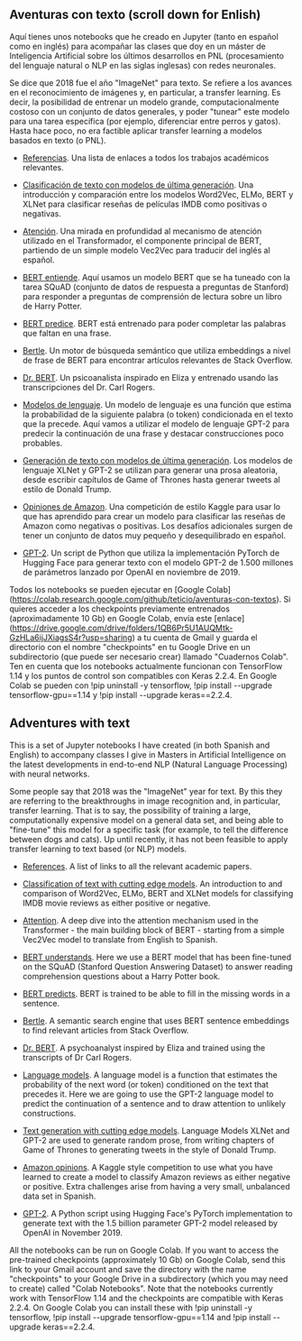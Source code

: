 ## Aventuras con texto (scroll down for Enlish)

Aquí tienes unos notebooks que he creado en Jupyter (tanto en español como en inglés) para acompañar las clases que doy en un máster de Inteligencia Artificial sobre los últimos desarrollos en PNL (procesamiento del lenguaje natural o NLP en las siglas inglesas) con redes neuronales.

Se dice que 2018 fue el año "ImageNet" para texto. Se refiere a los avances en el reconocimiento de imágenes y, en particular, a transfer learning. Es decir, la posibilidad de entrenar un modelo grande, computacionalmente costoso con un conjunto de datos generales, y poder "tunear" este modelo para una tarea específica (por ejemplo, diferenciar entre perros y gatos). Hasta hace poco, no era factible aplicar transfer learning a modelos basados en texto (o PNL).

* [Referencias](https://github.com/teticio/aventuras-con-textos/blob/master/Referencias.ipynb). Una lista de enlaces a todos los trabajos académicos relevantes.

* [Clasificación de texto con modelos de última generación](https://github.com/teticio/aventuras-con-textos/blob/master/Clasificacion_de_texto_con_modelos_de_ultima_generacion.ipynb). Una introducción y comparación entre los modelos Word2Vec, ELMo, BERT y XLNet para clasificar reseñas de películas IMDB como positivas o negativas.

* [Atención](https://github.com/teticio/aventuras-con-textos/blob/master/Atencion.ipynb). Una mirada en profundidad al mecanismo de atención utilizado en el Transformador, el componente principal de BERT, partiendo de un simple modelo Vec2Vec para traducir del inglés al español.

* [BERT entiende](https://github.com/teticio/aventuras-con-textos/blob/master/BERT_entiende.ipynb). Aquí usamos un modelo BERT que se ha tuneado con la tarea SQuAD (conjunto de datos de respuesta a preguntas de Stanford) para responder a preguntas de comprensión de lectura sobre un libro de Harry Potter.

* [BERT predice](https://github.com/teticio/aventuras-con-textos/blob/master/BERT_predice.ipynb). BERT está entrenado para poder completar las palabras que faltan en una frase.

* [Bertle](https://github.com/teticio/aventuras-con-textos/blob/master/Bertle.ipynb). Un motor de búsqueda semántico que utiliza embeddings a nivel de frase de BERT para encontrar artículos relevantes de Stack Overflow.

* [Dr. BERT](https://github.com/teticio/aventuras-con-textos/blob/master/Dr_Bert.ipynb). Un psicoanalista inspirado en Eliza y entrenado usando las transcripciones del Dr. Carl Rogers.

* [Modelos de lenguaje](https://github.com/teticio/aventuras-con-textos/blob/master/Modelos_de_lenguaje.ipynb). Un modelo de lenguaje es una función que estima la probabilidad de la siguiente palabra (o token) condicionada en el texto que la precede. Aquí vamos a utilizar el modelo de lenguaje GPT-2 para predecir la continuación de una frase y destacar construcciones poco probables.

* [Generación de texto con modelos de última generación](https://github.com/teticio/aventuras-con-textos/blob/master/Modelos_generativos_de_texto_de_ultima_generacion.ipynb). Los modelos de lenguaje XLNet y GPT-2 se utilizan para generar una prosa aleatoria, desde escribir capítulos de Game of Thrones hasta generar tweets al estilo de Donald Trump.

* [Opiniones de Amazon](https://github.com/teticio/aventuras-con-textos/blob/master/Amazon_Opiniones.ipynb). Una competición de estilo Kaggle para usar lo que has aprendido para crear un modelo para clasificar las reseñas de Amazon como negativas o positivas. Los desafíos adicionales surgen de tener un conjunto de datos muy pequeño y desequilibrado en español.

* [GPT-2](https://github.com/teticio/aventuras-con-textos/blob/master/GPT2.py). Un script de Python que utiliza la implementación PyTorch de Hugging Face para generar texto con el modelo GPT-2 de 1.500 millones de parámetros lanzado por OpenAI en noviembre de 2019.

Todos los notebooks se pueden ejecutar en [Google Colab] (https://colab.research.google.com/github/teticio/aventuras-con-textos). Si quieres acceder a los checkpoints previamente entrenados (aproximadamente 10 Gb) en Google Colab, envía este [enlace] (https://drive.google.com/drive/folders/1QB6Pr5U1AUQMtk-GzHLa6ijJXiagsS4r?usp=sharing) a tu cuenta de Gmail y guarda el directorio con el nombre "checkpoints" en tu Google Drive en un subdirectorio (que puede ser necesario crear) llamado "Cuadernos Colab". Ten en cuenta que los notebooks actualmente funcionan con TensorFlow 1.14 y los puntos de control son compatibles con Keras 2.2.4. En Google Colab se pueden con !pip uninstall -y tensorflow, !pip install --upgrade tensorflow-gpu==1.14 y !pip install --upgrade keras==2.2.4.

## Adventures with text

This is a set of Jupyter notebooks I have created (in both Spanish and English) to accompany classes I give in Masters in Artificial Intelligence on the latest developments in end-to-end NLP (Natural Language Processing) with neural networks.

Some people say that 2018 was the "ImageNet" year for text. By this they are referring to the breakthroughs in image recognition and, in particular, transfer learning. That is to say, the possibility of training a large, computationally expensive model on a general data set, and being able to "fine-tune" this model for a specific task (for example, to tell the difference between dogs and cats). Up until recently, it has not been feasible to apply transfer learning to text based (or NLP) models.

* [References](https://github.com/teticio/aventuras-con-textos/blob/master/Referencias.ipynb). A list of links to all the relevant academic papers.

* [Classification of text with cutting edge models](https://github.com/teticio/aventuras-con-textos/blob/master/Clasificacion_de_texto_con_modelos_de_ultima_generacion.ipynb). An introduction to and comparison of Word2Vec, ELMo, BERT and XLNet models for classifying IMDB movie reviews as either positive or negative.

* [Attention](https://github.com/teticio/aventuras-con-textos/blob/master/Atencion.ipynb). A deep dive into the attention mechanism used in the Transformer - the main building block of BERT - starting from a simple Vec2Vec model to translate from English to Spanish.

* [BERT understands](https://github.com/teticio/aventuras-con-textos/blob/master/BERT_entiende.ipynb). Here we use a BERT model that has been fine-tuned on the SQuAD (Stanford Question Answering Dataset) to answer reading comprehension questions about a Harry Potter book.

* [BERT predicts](https://github.com/teticio/aventuras-con-textos/blob/master/BERT_predice.ipynb). BERT is trained to be able to fill in the missing words in a sentence.

* [Bertle](https://github.com/teticio/aventuras-con-textos/blob/master/Bertle.ipynb). A semantic search engine that uses BERT sentence embeddings to find relevant articles from Stack Overflow.

* [Dr. BERT](https://github.com/teticio/aventuras-con-textos/blob/master/Dr_Bert.ipynb). A psychoanalyst inspired by Eliza and trained using the transcripts of Dr Carl Rogers.

* [Language models](https://github.com/teticio/aventuras-con-textos/blob/master/Modelos_de_lenguaje.ipynb). A language model is a function that estimates the probability of the next word (or token) conditioned on the text that precedes it. Here we are going to use the GPT-2 language model to predict the continuation of a sentence and to draw attention to unlikely constructions.

* [Text generation with cutting edge models](https://github.com/teticio/aventuras-con-textos/blob/master/Modelos_generativos_de_texto_de_ultima_generacion.ipynb). Language Models XLNet and GPT-2 are used to generate random prose, from writing chapters of Game of Thrones to generating tweets in the style of Donald Trump.

* [Amazon opinions](https://github.com/teticio/aventuras-con-textos/blob/master/Amazon_Opiniones.ipynb). A Kaggle style competition to use what you have learned to create a model to classify Amazon reviews as either negative or positive. Extra challenges arise from having a very small, unbalanced data set in Spanish.

* [GPT-2](https://github.com/teticio/aventuras-con-textos/blob/master/GPT2.py). A Python script using Hugging Face's PyTorch implementation to generate text with the 1.5 billion parameter GPT-2 model released by OpenAI in November 2019.

All the notebooks can be run on Google Colab. If you want to access the pre-trained checkpoints (approximately 10 Gb) on Google Colab, send this link to your Gmail account and save the directory with the name "checkpoints" to your Google Drive in a subdirectory (which you may need to create) called "Colab Notebooks". Note that the notebooks currently work with TensorFlow 1.14 and the checkpoints are compatible with Keras 2.2.4. On Google Colab you can install these with !pip uninstall -y tensorflow, !pip install --upgrade tensorflow-gpu==1.14 and !pip install --upgrade keras==2.2.4.
